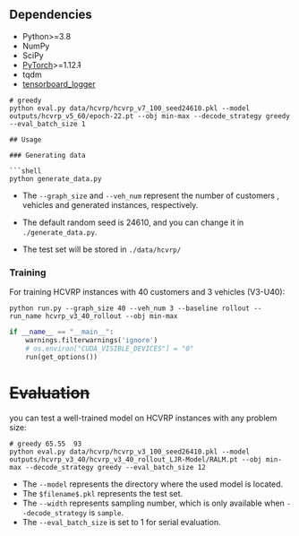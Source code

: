 

## Dependencies

- Python>=3.8
- NumPy
- SciPy
- [PyTorch](http://pytorch.org/)>=1.12.~~1~~
- tqdm
- [tensorboard_logger](https://github.com/TeamHG-Memex/tensorboard_logger)



```shell
# greedy
python eval.py data/hcvrp/hcvrp_v7_100_seed24610.pkl --model outputs/hcvrp_v5_60/epoch-22.pt --obj min-max --decode_strategy greedy --eval_batch_size 1

## Usage

### Generating data

```shell
python generate_data.py 
```

- The `--graph_size`  and `--veh_num`  represent the number of customers , vehicles and generated instances, respectively.

- The  default random seed is 24610, and you can change it in `./generate_data.py`.
- The test set will be stored in `./data/hcvrp/`

### Training

For training HCVRP instances with 40 customers and 3 vehicles (V3-U40):

```shell
python run.py --graph_size 40 --veh_num 3 --baseline rollout --run_name hcvrp_v3_40_rollout --obj min-max
```

```python
if __name__ == "__main__":
    warnings.filterwarnings('ignore')
    # os.environ["CUDA_VISIBLE_DEVICES"] = "0"
    run(get_options())
```

# ~~Evaluation~~

you can test a well-trained model on HCVRP instances with any problem size:

```shell
# greedy 65.55  93
python eval.py data/hcvrp/hcvrp_v3_100_seed26410.pkl --model outputs/hcvrp_v3_40/hcvrp_v3_40_rollout_LJR-Model/RALM.pt --obj min-max --decode_strategy greedy --eval_batch_size 12
```

- The `--model`  represents the directory where the used model is located. 
- The `$filename$.pkl` represents the test set. 
- The `--width` represents sampling number, which is only available when `--decode_strategy` is `sample`.
- The `--eval_batch_size` is set to 1 for serial evaluation.
